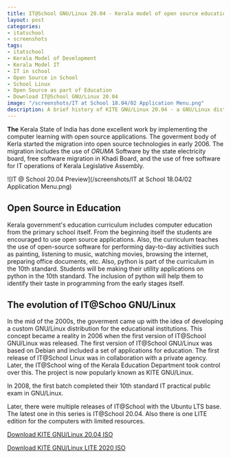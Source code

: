 ```yaml
---
title: IT@School GNU/Linux 20.04 - Kerala model of open source education
layout: post
categories:
- itatschool
- screenshots
tags:
- itatschool
- Kerala Model of Development
- Kerala Model IT
- IT in school
- Open Source in School
- School Linux
- Open Source as part of Education
- Download IT@School GNU/Linux 20.04
image: "/screenshots/IT at School 18.04/02 Application Menu.png"
description: A brief history of KITE GNU/Linux 20.04 - a GNU/Linux distribution prepared for educational institutions by Government of Kerala. Download KITE GNU/Linux 20.04.
---
```


**The** Kerala State of India has done excellent work by implementing the computer learning with open source applications. The goverment body of Kerla started the migration into open source technologies in early 2006. The migration includes the use of *ORUMA* Software by the state electricity board, free software migration in Khadi Board, and the use of free software for IT operations of Kerala Legislative Assembly.

![IT @ School 20.04 Preview](/screenshots/IT at School 18.04/02 Application Menu.png)

## Open Source in Education
Kerala government's education curriculum includes computer education from the primary school itself. From the beginning itself the students are encouraged to use open source applications. Also, the curriculum teaches the use of open-source software for performing day-to-day activities such as painting, listening to music, watching movies, browsing the internet, preparing office documents, etc. Also, python is part of the curriculum in the 10th standard. Students will be making their utility applications on python in the 10th standard. The inclusion of python will help them to identify their taste in programming from the early stages itself.

## The evolution of IT@Schoo GNU/Linux
In the mid of the 2000s, the goverment came up with the idea of developing a custom GNU/Linux distribution for the educational institutions. This concept became a reality in 2006 when the first version of IT@School GNU/Linux was released. The first version of IT@School GNU/Linux was based on Debian and included a set of applications for education. The first release of IT@School Linux was in collaboration with a private agency. Later, the IT@School wing of the Kerala Education Department took control over this. The project is now popularly known as KITE GNU/Linux.

In 2008, the first batch completed their 10th standard IT practical public exam in GNU/Linux. 

Later, there were multiple releases of IT@School with the Ubuntu LTS base. The latest one in this series is IT@School 20.04. Also there is one LITE edition for the computers with limited resources.

<a href="https://kite.kerala.gov.in/KITE/downloads/KITE_GNU-Linux_20_04_1-3.iso" class="download">Download KITE GNU/Linux 20.04 ISO</a>

<a href="https://kite.kerala.gov.in/KITE/downloads/KITE_GNU-Linux_Lite_2020.iso" class="download">Download KITE GNU/Linux LITE 2020 ISO</a>